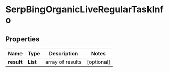# SerpBingOrganicLiveRegularTaskInfo


## Properties

| Name | Type | Description | Notes |
|------------ | ------------- | ------------- | -------------|
**result** | **List<SerpBingOrganicLiveRegularResultInfo>** | array of results |[optional]|